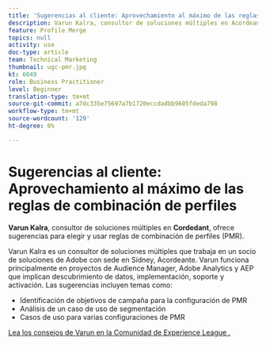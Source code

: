 ```yaml
---
title: 'Sugerencias al cliente: Aprovechamiento al máximo de las reglas de combinación de perfiles'
description: Varun Kalra, consultor de soluciones múltiples en Acordeante, ofrece sugerencias para elegir y usar reglas de combinación de perfiles (PMR).
feature: Profile Merge
topics: null
activity: use
doc-type: article
team: Technical Marketing
thumbnail: ugc-pmr.jpg
kt: 6049
role: Business Practitioner
level: Beginner
translation-type: tm+mt
source-git-commit: a7dc335e75697a7b1720eccdadbb9605fdeda798
workflow-type: tm+mt
source-wordcount: '129'
ht-degree: 0%

---
```



# Sugerencias al cliente: Aprovechamiento al máximo de las reglas de combinación de perfiles

**Varun Kalra**, consultor de soluciones múltiples en  **Cordedant**, ofrece sugerencias para elegir y usar reglas de combinación de perfiles (PMR).

Varun Kalra es un consultor de soluciones múltiples que trabaja en un socio de soluciones de Adobe con sede en Sídney, Acordeante. Varun funciona principalmente en proyectos de Audience Manager, Adobe Analytics y AEP que implican descubrimiento de datos, implementación, soporte y activación. Las sugerencias incluyen temas como:

* Identificación de objetivos de campaña para la configuración de PMR
* Análisis de un caso de uso de segmentación
* Casos de uso para varias configuraciones de PMR

[Lea los consejos de Varun en la Comunidad de Experience League .](https://experienceleaguecommunities.adobe.com/t5/adobe-audience-manager-blogs/getting-the-most-out-of-profile-merge-rules-tips-tricks-and/ba-p/372248)
